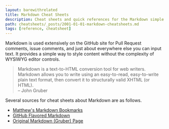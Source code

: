```yaml
---
layout: barewithrelated
title: Markdown Cheat Sheets
description: Cheat sheets and quick references for the Markdown simple markup language.
path: cheatsheets/_posts/2001-01-01-markdown-cheatsheets.md
tags: [reference, cheatsheet]
---
```


Markdown is used extensively on the GitHub site for Pull Request comments, issue comments, and just about everywhere else you can input text. It provides a simple way to style content without the complexity of WYSIWYG editor controls.

> Markdown is a text-to-HTML conversion tool for web writers. Markdown allows you to write using an easy-to-read, easy-to-write plain text format, then convert it to structurally valid XHTML (or HTML).  
> – John Gruber

Several sources for cheat sheets about Markdown are as follows.

* [Matthew's Markdown Bookmarks](https://pinboard.in/u:matthew.mccullough/t:markdown)
* [GitHub Flavored Markdown](http://github.github.com/github-flavored-markdown/)
* [Original Markdown (Gruber) Page](http://daringfireball.net/projects/markdown/)
